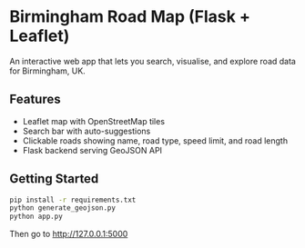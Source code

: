 # Birmingham Road Map (Flask + Leaflet)

An interactive web app that lets you search, visualise, and explore road data for Birmingham, UK.

## Features
- Leaflet map with OpenStreetMap tiles
- Search bar with auto-suggestions
- Clickable roads showing name, road type, speed limit, and road length
- Flask backend serving GeoJSON API

## Getting Started

```bash
pip install -r requirements.txt
python generate_geojson.py
python app.py
```

Then go to http://127.0.0.1:5000
